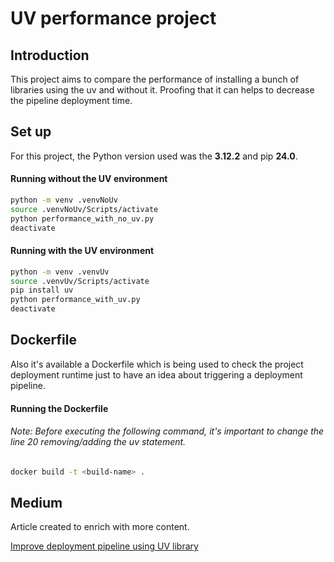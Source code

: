 
# UV performance project

## Introduction

This project aims to compare the performance of installing a bunch of libraries using the uv and without it. Proofing that it can helps to decrease the pipeline deployment time.

## Set up

For this project, the Python version used was the **3.12.2** and pip **24.0**.

#### Running without the UV environment
``` bash
python -m venv .venvNoUv
source .venvNoUv/Scripts/activate
python performance_with_no_uv.py
deactivate
```

#### Running with the UV environment
``` bash
python -m venv .venvUv
source .venvUv/Scripts/activate
pip install uv
python performance_with_uv.py
deactivate
```

## Dockerfile

Also it's available a Dockerfile which is being used to check the project deployment runtime just to have an idea about triggering a deployment pipeline.

#### Running the Dockerfile
######  Note: Before executing the following command, it's important to change the line 20 removing/adding the uv statement.
``` bash
docker build -t <build-name> .
```

## Medium

Article created to enrich with more content.

[Improve deployment pipeline using UV library](https://medium.com/@matbrizolla/improve-deployment-pipeline-using-uv-library-ffe2b4f4da68)